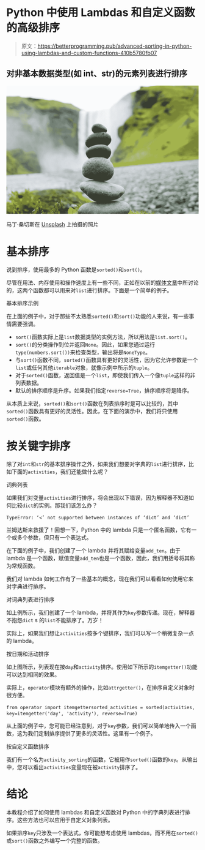 # Python 中使用 Lambdas 和自定义函数的高级排序

> 原文：<https://betterprogramming.pub/advanced-sorting-in-python-using-lambdas-and-custom-functions-410b5780fb07>

## 对非基本数据类型(如 int、str)的元素列表进行排序

![](img/bf80c4bfbfc1d49d8d56e3617bde0c05.png)

马丁·桑切斯在 [Unsplash](https://unsplash.com/s/photos/small-to-big?utm_source=unsplash&utm_medium=referral&utm_content=creditCopyText) 上拍摄的照片

# 基本排序

说到排序，使用最多的 Python 函数是`sorted()`和`sort()`。

尽管在用法、内存使用和操作速度上有一些不同，正如在以前的[媒体文章](https://blog.usejournal.com/list-sort-vs-sorted-list-aab92c00e17)中所讨论的，这两个函数都可以用来对`list`进行排序。下面是一个简单的例子。

基本排序示例

在上面的例子中，对于那些不太熟悉`sorted()`和`sort()`功能的人来说，有一些事情需要强调。

*   `sort()`函数实际上是`list`数据类型的实例方法，所以用法是`list.sort()`。
*   `sort()`的分类操作到位并返回`None`。因此，如果您通过运行`type(numbers.sort())`来检查类型，输出将是`NoneType`。
*   与`sort()`函数不同，`sorted()`函数具有更好的灵活性，因为它允许参数是一个`list`或任何其他`iterable`对象，就像示例中所示的`tuple`。
*   对于`sorted()`函数，返回值是一个`list`，即使我们传入一个像`tuple`这样的非列表数据。
*   默认的排序顺序是升序。如果我们指定`reverse=True`，排序顺序将是降序。

从本质上来说，`sorted()`和`sort()`函数在列表排序时是可以比较的，其中`sorted()`函数具有更好的灵活性。因此，在下面的演示中，我们将只使用`sorted()`函数。

# 按关键字排序

除了对`int`和`str`的基本排序操作之外，如果我们想要对字典的`list`进行排序，比如下面的`activities`，我们还能做什么呢？

词典列表

如果我们对变量`activities`进行排序，将会出现以下错误，因为解释器不知道如何比较`dict`的实例。那我们该怎么办？

```
TypeError: ‘<’ not supported between instances of ‘dict’ and ‘dict’
```

兰姆达斯来救援了！回想一下，Python 中的 lambda 只是一个匿名函数，它有一个或多个参数，但只有一个表达式。

在下面的例子中，我们创建了一个 lambda 并将其赋给变量`add_ten`。由于 lambda 是一个函数，赋值变量`add_ten`也是一个函数，因此，我们用括号将其称为常规函数。

我们对 lambda 如何工作有了一些基本的概念，现在我们可以看看如何使用它来对字典进行排序。

对词典列表进行排序

如上例所示，我们创建了一个 lambda，并将其作为`key`参数传递。现在，解释器不抱怨`dict` s 的`list`不能排序了。万岁！

实际上，如果我们想让`activities`按多个键排序，我们可以写一个稍微复杂一点的 lambda。

按日期和活动排序

如上图所示，列表现在按`day`和`activity`排序。使用如下所示的`itemgetter()`功能可以达到相同的效果。

实际上，`operator`模块有额外的操作，比如`attrgetter()`，在排序自定义对象时很方便。

```
from operator import itemgettersorted_activities = sorted(activities, key=itemgetter('day', 'activity'), reverse=True)
```

从上面的例子中，您可能已经注意到，对于`key`参数，我们可以简单地传入一个函数，这为我们定制排序提供了更多的灵活性。这里有一个例子。

按自定义函数排序

我们有一个名为`activity_sorting`的函数，它被用作`sorted()`函数的`key`。从输出中，您可以看出`activities`变量现在被`activity`排序了。

# 结论

本教程介绍了如何使用 lambdas 和自定义函数对 Python 中的字典列表进行排序。这些方法也可以应用于自定义对象列表。

如果排序`key`只涉及一个表达式，你可能想考虑使用 lambdas，而不用在`sorted()`或`sort()`函数之外编写一个完整的函数。